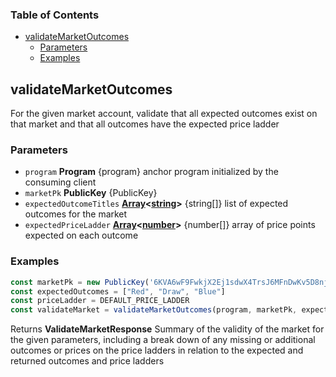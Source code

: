 <!-- Generated by documentation.js. Update this documentation by updating the source code. -->

### Table of Contents

*   [validateMarketOutcomes][1]
    *   [Parameters][2]
    *   [Examples][3]

## validateMarketOutcomes

For the given market account, validate that all expected outcomes exist on that market and that all outcomes have the expected price ladder

### Parameters

*   `program` **Program** {program} anchor program initialized by the consuming client
*   `marketPk` **PublicKey** {PublicKey}
*   `expectedOutcomeTitles` **[Array][4]<[string][5]>** {string\[]} list of expected outcomes for the market
*   `expectedPriceLadder` **[Array][4]<[number][6]>** {number\[]} array of price points expected on each outcome

### Examples

```javascript
const marketPk = new PublicKey('6KVA6wF9FwkjX2Ej1sdwX4TrsJ6MFnDwKv5D8njf1fmm')
const expectedOutcomes = ["Red", "Draw", "Blue"]
const priceLadder = DEFAULT_PRICE_LADDER
const validateMarket = validateMarketOutcomes(program, marketPk, expectedOutcomes, expectedPriceLadder)
```

Returns **ValidateMarketResponse** Summary of the validity of the market for the given parameters, including a break down of any missing or additional outcomes or prices on the price ladders in relation to the expected and returned outcomes and price ladders

[1]: #validatemarketoutcomes

[2]: #parameters

[3]: #examples

[4]: https://developer.mozilla.org/docs/Web/JavaScript/Reference/Global_Objects/Array

[5]: https://developer.mozilla.org/docs/Web/JavaScript/Reference/Global_Objects/String

[6]: https://developer.mozilla.org/docs/Web/JavaScript/Reference/Global_Objects/Number

